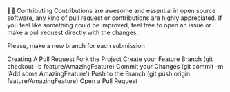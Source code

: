 🧑‍💻 Contributing
Contributions are awesome and essential in open source software, any kind of pull request or contributions are highly appreciated. If you feel like something could be improved, feel free to open an issue or make a pull request directly with the changes.

Please, make a new branch for each submission

Creating A Pull Request
Fork the Project
Create your Feature Branch (git checkout -b feature/AmazingFeature)
Commit your Changes (git commit -m 'Add some AmazingFeature')
Push to the Branch (git push origin feature/AmazingFeature)
Open a Pull Request
